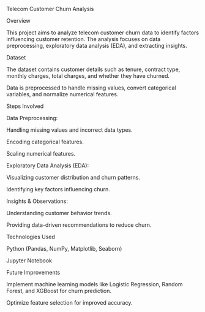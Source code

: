 Telecom Customer Churn Analysis

Overview

This project aims to analyze telecom customer churn data to identify factors influencing customer retention. The analysis focuses on data preprocessing, exploratory data analysis (EDA), and extracting insights.

Dataset

The dataset contains customer details such as tenure, contract type, monthly charges, total charges, and whether they have churned.

Data is preprocessed to handle missing values, convert categorical variables, and normalize numerical features.

Steps Involved

Data Preprocessing:

Handling missing values and incorrect data types.

Encoding categorical features.

Scaling numerical features.

Exploratory Data Analysis (EDA):

Visualizing customer distribution and churn patterns.

Identifying key factors influencing churn.

Insights & Observations:

Understanding customer behavior trends.

Providing data-driven recommendations to reduce churn.

Technologies Used

Python (Pandas, NumPy, Matplotlib, Seaborn)

Jupyter Notebook

Future Improvements

Implement machine learning models like Logistic Regression, Random Forest, and XGBoost for churn prediction.

Optimize feature selection for improved accuracy.
